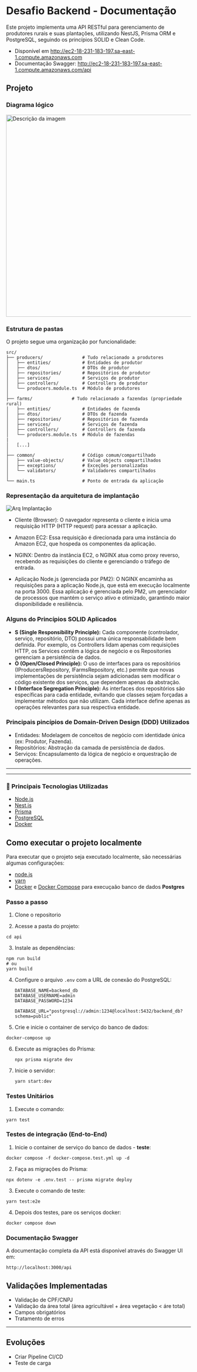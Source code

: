 # Desafio Backend - Documentação

Este projeto implementa uma API RESTful para gerenciamento de produtores rurais e suas plantações, utilizando NestJS, Prisma ORM e PostgreSQL, seguindo os princípios SOLID e Clean Code.

- Disponível em http://ec2-18-231-183-197.sa-east-1.compute.amazonaws.com
- Documentação Swagger: http://ec2-18-231-183-197.sa-east-1.compute.amazonaws.com/api

## Projeto

### Diagrama lógico
<img src="./docs/img/logic_diagram.png" alt="Descrição da imagem" width="600" height="550">


### Estrutura de pastas
O projeto segue uma organização por funcionalidade:

```
src/
├── producers/               # Tudo relacionado a produtores
│   ├── entities/            # Entidades de produtor
│   ├── dtos/                # DTOs de produtor
│   ├── repositories/        # Repositórios de produtor
│   ├── services/            # Serviços de produtor
│   ├── controllers/         # Controllers de produtor
│   └── producers.module.ts  # Módulo de produtores
│
├── farms/               # Tudo relacionado a fazendas (propriedade rural)
│   ├── entities/            # Entidades de fazenda
│   ├── dtos/                # DTOs de fazenda
│   ├── repositories/        # Repositórios de fazenda
│   ├── services/            # Serviços de fazenda
│   ├── controllers/         # Controllers de fazenda
│   └── producers.module.ts  # Módulo de fazendas
|
│   [...]
│
├── common/                  # Código comum/compartilhado
│   ├── value-objects/       # Value objects compartilhados
│   ├── exceptions/          # Exceções personalizadas
│   └── validators/          # Validadores compartilhados
│
└── main.ts                  # Ponto de entrada da aplicação
```

### Representação da arquitetura de implantação

![Arq Implantação](./docs//img//ec2_deploy.png)

- Cliente (Browser): O navegador representa o cliente e inicia uma requisição HTTP (HTTP request) para acessar a aplicação.

- Amazon EC2: Essa requisição é direcionada para uma instância do Amazon EC2, que hospeda os componentes da aplicação.

- NGINX: Dentro da instância EC2, o NGINX atua como proxy reverso, recebendo as requisições do cliente e gerenciando o tráfego de entrada.

- Aplicação Node.js (gerenciada por PM2): O NGINX encaminha as requisições para a aplicação Node.js, que está em execução localmente na porta 3000.
Essa aplicação é gerenciada pelo PM2, um gerenciador de processos que mantém o serviço ativo e otimizado, garantindo maior disponibilidade e resiliência.


### Alguns do Princípios SOLID Aplicados

- **S (Single Responsibility Principle):** Cada componente (controlador, serviço, repositório, DTO) possui uma única responsabilidade bem definida. Por exemplo, os Controllers lidam apenas com requisições HTTP, os Services contêm a lógica de negócio e os Repositories gerenciam a persistência de dados.
- **O (Open/Closed Principle):** O uso de interfaces para os repositórios (IProducersRepository, IFarmsRepository, etc.) permite que novas implementações de persistência sejam adicionadas sem modificar o código existente dos serviços, que dependem apenas da abstração.
- **I (Interface Segregation Principle):** As interfaces dos repositórios são específicas para cada entidade, evitando que classes sejam forçadas a implementar métodos que não utilizam. Cada interface define apenas as operações relevantes para sua respectiva entidade.


### Principais pincípios de Domain-Driven Design (DDD) Utilizados
- Entidades: Modelagem de conceitos de negócio com identidade única (ex: Produtor, Fazenda).
- Repositórios: Abstração da camada de persistência de dados.
- Serviços: Encapsulamento da lógica de negócio e orquestração de operações.

------
------

### :rocket: Principais Tecnologias Utilizadas
- [Node.js](https://nodejs.org/en/)
- [Nest.js](https://nestjs.com/)
- [Prisma](https://www.prisma.io/)
- [PostgreSQL](https://www.postgresql.org/)
- [Docker](https://www.docker.com/)
  
## Como executar o projeto localmente
Para executar que o projeto seja executado localmente, são necessárias algumas configurações:
- [node.js](https://nodejs.org/en/)
- [yarn](https://yarnpkg.com/getting-started/install)
- [Docker](https://docs.docker.com/engine/installation/) e [Docker Compose](https://docs.docker.com/compose/install/) para execuçaão banco de dados **Postgres**

### Passo a passo
1. Clone o repositorio

2. Acesse a pasta do projeto:

```
cd api
```

3. Instale as dependências:

```
npm run build
# ou
yarn build
```

4. Configure o arquivo `.env` com a URL de conexão do PostgreSQL:
   ```
   DATABASE_NAME=backend_db
   DATABASE_USERNAME=admin
   DATABASE_PASSWORD=1234

   DATABASE_URL="postgresql://admin:1234@localhost:5432/backend_db?schema=public"
   ```
   
5. Crie e inicie o container de serviço do banco de dados:

```
docker-compose up
```
   
6. Execute as migrações do Prisma:
   ```
   npx prisma migrate dev
   ```
   
7. Inicie o servidor:
   ```
   yarn start:dev
   ```

### Testes Unitários
1. Execute o comando:
```
yarn test
```

### Testes de integração (End-to-End)
1. Inicie o container de serviço do banco de dados - **teste**:

```
docker compose -f docker-compose.test.yml up -d 
```

2. Faça as migrações do Prisma:
```
npx dotenv -e .env.test -- prisma migrate deploy 
```

3. Execute o comando de teste:
```
yarn test:e2e
```

4. Depois dos testes, pare os serviços docker:
```
docker compose down
```


### Documentação Swagger

A documentação completa da API está disponível através do Swagger UI em:

```
http://localhost:3000/api
```

## Validações Implementadas

- Validação de CPF/CNPJ
- Validação da área total (área agricultável + área vegetação < áre total)
- Campos obrigatórios
- Tratamento de erros

----

## Evoluções
- Criar Pipeline CI/CD
- Teste de carga
